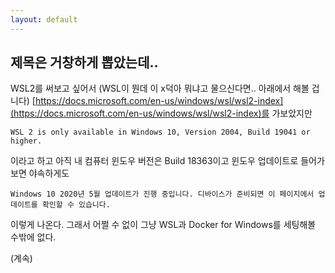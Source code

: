 ```yaml
---
layout: default
---
```


## 제목은 거창하게 뽑았는데..
WSL2를 써보고 싶어서 (WSL이 뭔데 이 x덕아 뭐냐고 물으신다면.. 아래에서 해볼 겁니다) [https://docs.microsoft.com/en-us/windows/wsl/wsl2-index](https://docs.microsoft.com/en-us/windows/wsl/wsl2-index)를 가보았지만

```
WSL 2 is only available in Windows 10, Version 2004, Build 19041 or higher. 
```

이라고 하고 아직 내 컴퓨터 윈도우 버전은 Build 18363이고 윈도우 업데이트로 들어가보면 야속하게도 

```
Windows 10 2020년 5월 업데이트가 진행 중입니다. 디바이스가 준비되면 이 페이지에서 업데이트를 확인할 수 있습니다.
```

이렇게 나온다. 그래서 어쩔 수 없이 그냥 WSL과 Docker for Windows를 세팅해볼 수밖에 없다.

(계속)